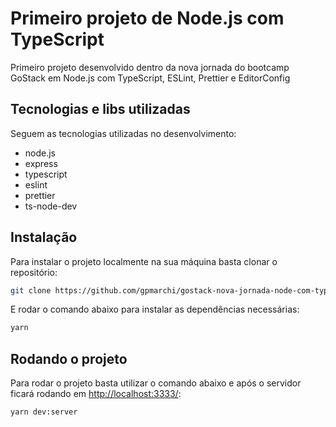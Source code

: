 # Primeiro projeto de Node.js com TypeScript

Primeiro projeto desenvolvido dentro da nova jornada do bootcamp GoStack em Node.js com TypeScript, ESLint, Prettier e EditorConfig

## Tecnologias e libs utilizadas

Seguem as tecnologias utilizadas no desenvolvimento:

- node.js
- express
- typescript
- eslint
- prettier
- ts-node-dev

## Instalação

Para instalar o projeto localmente na sua máquina basta clonar o repositório:

```bash
git clone https://github.com/gpmarchi/gostack-nova-jornada-node-com-typescript.git && cd gostack-nova-jornada-node-com-typescript
```

E rodar o comando abaixo para instalar as dependências necessárias:

```bash
yarn
```

## Rodando o projeto

Para rodar o projeto basta utilizar o comando abaixo e após o servidor ficará rodando em <http://localhost:3333/>:

```bash
yarn dev:server
```
